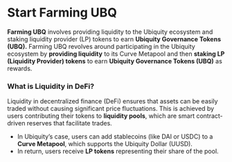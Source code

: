# Start Farming UBQ

**Farming UBQ** involves providing liquidity to the Ubiquity ecosystem and staking liquidity provider (LP) tokens to earn **Ubiquity Governance Tokens (UBQ).** Farming UBQ revolves around participating in the Ubiquity ecosystem by **providing liquidity** to its Curve Metapool and then **staking LP (Liquidity Provider) tokens** to earn **Ubiquity Governance Tokens (UBQ)** as rewards.

### **What is Liquidity in DeFi?**

Liquidity in decentralized finance (DeFi) ensures that assets can be easily traded without causing significant price fluctuations. This is achieved by users contributing their tokens to **liquidity pools**, which are smart contract-driven reserves that facilitate trades.

* In Ubiquity’s case, users can add stablecoins (like DAI or USDC) to a **Curve Metapool**, which supports the Ubiquity Dollar (UUSD).
* In return, users receive **LP tokens** representing their share of the pool.





